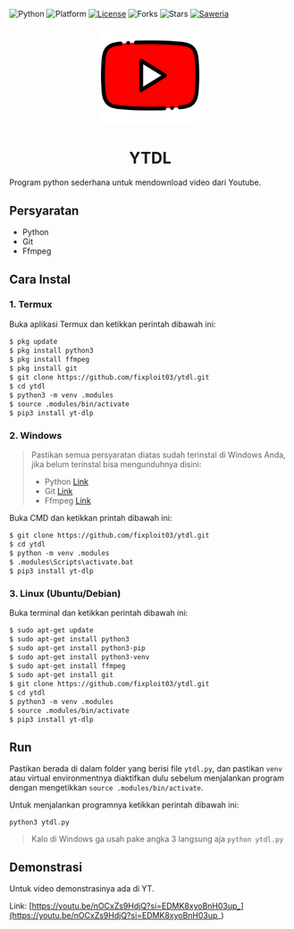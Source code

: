 ![Python](https://img.shields.io/badge/Python-3.x-blue?style=flat&logo=python)
![Platform](https://img.shields.io/badge/Platform-All-lightgreen?style=flat)
[![License](https://img.shields.io/badge/License-MIT-blue?style=flat)](https://opensource.org/licenses/MIT)
![Forks](https://img.shields.io/github/forks/fixploit03/ytdl?style=flat&color=green)
![Stars](https://img.shields.io/github/stars/fixploit03/ytdl?style=flat&color=green)
[![Saweria](https://img.shields.io/badge/Support-Me-yellow?style=flat&logo=coffee)](https://saweria.co/fixploit03)

<div align="center">
  <img src="https://github.com/fixploit03/ytdl/blob/main/youtube.png" width=35%/>
  <h1>YTDL</h1>
</div>

Program python sederhana untuk mendownload video dari Youtube.

## Persyaratan

- Python
- Git
- Ffmpeg

## Cara Instal


### 1. Termux

Buka aplikasi Termux dan ketikkan perintah dibawah ini:

```
$ pkg update
$ pkg install python3
$ pkg install ffmpeg
$ pkg install git
$ git clone https://github.com/fixploit03/ytdl.git
$ cd ytdl
$ python3 -m venv .modules
$ source .modules/bin/activate
$ pip3 install yt-dlp
```

### 2. Windows

> Pastikan semua persyaratan diatas sudah terinstal di Windows Anda, jika belum terinstal bisa mengunduhnya disini:
>
> - Python [Link](https://www.python.org/ftp/python/3.13.2/python-3.13.2-amd64.exe)
> - Git [Link](https://github.com/git-for-windows/git/releases/download/v2.48.1.windows.1/Git-2.48.1-64-bit.exe)
> - Ffmpeg [Link](https://www.gyan.dev/ffmpeg/builds/ffmpeg-release-essentials.zip)

Buka CMD dan ketikkan printah dibawah ini:

```
$ git clone https://github.com/fixploit03/ytdl.git
$ cd ytdl
$ python -m venv .modules
$ .modules\Scripts\activate.bat
$ pip3 install yt-dlp
```

### 3. Linux (Ubuntu/Debian)

Buka terminal dan ketikkan perintah dibawah ini:

```
$ sudo apt-get update
$ sudo apt-get install python3
$ sudo apt-get install python3-pip
$ sudo apt-get install python3-venv
$ sudo apt-get install ffmpeg
$ sudo apt-get install git
$ git clone https://github.com/fixploit03/ytdl.git
$ cd ytdl
$ python3 -m venv .modules
$ source .modules/bin/activate
$ pip3 install yt-dlp
```

## Run

Pastikan berada di dalam folder yang berisi file `ytdl.py`, dan pastikan `venv` atau virtual environmentnya diaktifkan dulu sebelum menjalankan program dengan mengetikkan `source .modules/bin/activate`.

Untuk menjalankan programnya ketikkan perintah dibawah ini:

```
python3 ytdl.py
```

> Kalo di Windows ga usah pake angka 3 langsung aja `python ytdl.py`

## Demonstrasi

Untuk video demonstrasinya ada di YT.

Link: [https://youtu.be/nOCxZs9HdjQ?si=EDMK8xyoBnH03up_](https://youtu.be/nOCxZs9HdjQ?si=EDMK8xyoBnH03up_)
